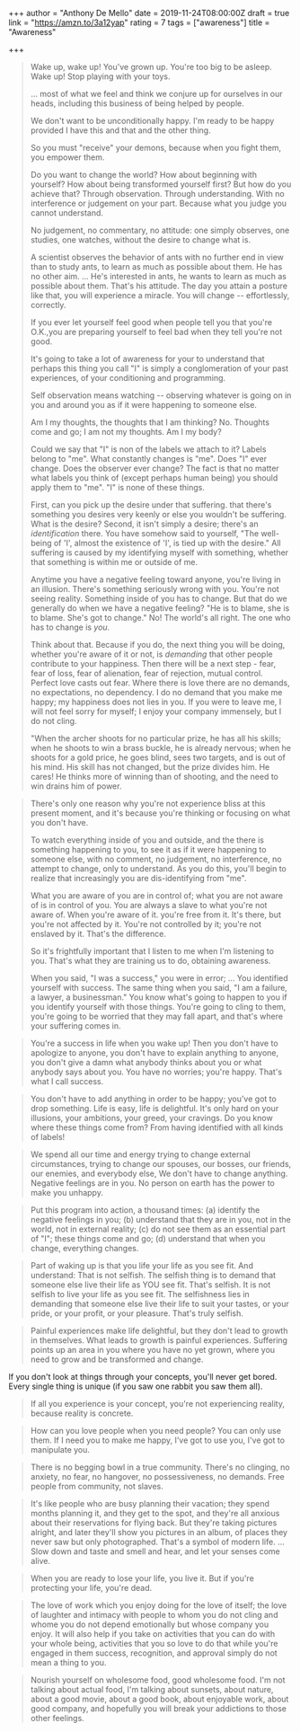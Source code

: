 +++
author = "Anthony De Mello"
date = 2019-11-24T08:00:00Z
draft = true
link = "https://amzn.to/3a12yap"
rating = 7
tags = ["awareness"]
title = "Awareness"

+++
> Wake up, wake up! You've grown up. You're too big to be asleep. Wake up! Stop playing with your toys.
>
> ... most of what we feel and think we conjure up for ourselves in our heads, including this business of being helped by people.
>
> We don't want to be unconditionally happy. I'm ready to be happy provided I have this and that and the other thing.
>
> So you must "receive" your demons, because when you fight them, you empower them.
>
> Do you want to change the world? How about beginning with yourself? How about being transformed yourself first? But how do you achieve that? Through observation. Through understanding. With no interference or judgement on your part. Because what you judge you cannot understand.
>
> No judgement, no commentary, no attitude: one simply observes, one studies, one watches, without the desire to change what is.
>
> A scientist observes the behavior of ants with no further end in view than to study ants, to learn as much as possible about them. He has no other aim. ... He's interested in ants, he wants to learn as much as possible about them. That's his attitude. The day you attain a posture like that, you will experience a miracle. You will change -- effortlessly, correctly.
>
> If you ever let yourself feel good when people tell you that you're O.K.,you are preparing yourself to feel bad when they tell you're not good.
>
> It's going to take a lot of awareness for your to understand that perhaps this thing you call "I" is simply a conglomeration of your past experiences, of your conditioning and programming.
>
> Self observation means watching -- observing whatever is going on in you and around you as if it were happening to someone else.
>
> Am I my thoughts, the thoughts that I am thinking? No. Thoughts come and go; I am not my thoughts. Am I my body?
>
> Could we say that "I" is non of the labels we attach to it? Labels belong to "me". What constantly changes is "me". Does "I" ever change. Does the observer ever change? The fact is that no matter what labels you think of (except perhaps human being) you should apply them to "me". "I" is none of these things.
>
> First, can you pick up the desire under that suffering. that there's something you desires very keenly or else you wouldn't be suffering. What is the desire? Second, it isn't simply a desire; there's an _identification_ there. You have somehow said to yourself, "The well-being of 'I', almost the existence of 'I', is tied up with the desire." All suffering is caused by my identifying myself with something, whether that something is within me or outside of me.
>
> Anytime you have a negative feeling toward anyone, you're living in an illusion. There's something seriously wrong with you. You're not seeing reality. Something inside of you has to change. But that do we generally do when we have a negative feeling? "He is to blame, she is to blame. She's got to change." No! The world's all right. The one who has to change is _you._
>
> Think about that. Because if you do, the next thing you will be doing, whether you're aware of it or not, is _demanding_ that other people contribute to your happiness. Then there will be a next step - fear, fear of loss, fear of alienation, fear of rejection, mutual control. Perfect love casts out fear. Where there is love there are no demands, no expectations, no dependency. I do no demand that you make me happy; my happiness does not lies in you. If you were to leave me, I will not feel sorry for myself; I enjoy your company immensely, but I do not cling.
>
> "When the archer shoots for no particular prize, he has all his skills; when he shoots to win a brass buckle, he is already nervous; when he shoots for a gold price, he goes blind, sees two targets, and is out of his mind. His skill has not changed, but the prize divides him. He cares! He thinks more of winning than of shooting, and the need to win drains him of power.

> There's only one reason why you're not experience bliss at this present moment, and it's because you're thinking or focusing on what you don't have. 
>
> To watch everything inside of you and outside, and the there is something happening to you, to see it as if it were happening to someone else, with no comment, no judgement, no interference, no attempt to change, only to understand. As you do this, you'll begin to realize that increasingly you are dis-identifying from "me".
>
> What you are aware of you are in control of; what you are not aware of is in control of you. You are always a slave to what you're not aware of. When you're aware of it. you're free from it. It's there, but you're not affected by it. You're not controlled by it; you're not enslaved by it. That's the difference. 
>
> So it's frightfully important that I listen to me when I'm listening to you. That's what they are training us to do, obtaining awareness. 
>
> When you said, "I was a success," you were in error; ... You identified yourself with success. The same thing when you said, "I am a failure, a lawyer, a businessman." You know what's going to happen to you if you identify yourself with those things. You're going to cling to them, you're going to be worried that they may fall apart, and that's where your suffering comes in.

> You're a success in life when you wake up! Then you don't have to apologize to anyone, you don't have to explain anything to anyone, you don't give a damn what anybody thinks about you or what anybody says about you. You have no worries; you're happy. That's what I call success.

> You don't have to add anything in order to be happy; you've got to drop something. Life is easy, life is delightful. It's only hard on your illusions, your ambitions, your greed, your cravings. Do you know where these things come from? From having identified with all kinds of labels!

> We spend all our time and energy trying to change external circumstances, trying to change our spouses, our bosses, our friends, our enemies, and everybody else, We don't have to change anything. Negative feelings are in you. No person on earth has the power to make you unhappy. 

> Put this program into action, a thousand times: (a) identify the negative feelings in you; (b) understand that they are in you, not in the world, not in external reality; (c) do not see them as an essential part of "I"; these things come and go; (d) understand that when you change, everything changes. 

> Part of waking up is that you life your life as you see fit. And understand: That is not selfish. The selfish thing is to demand that someone else live their life as YOU see fit. That's selfish. It is not selfish to live your life as you see fit. The selfishness lies in demanding that someone else live their life to suit your tastes, or your pride, or your profit, or your pleasure. That's truly selfish. 

> Painful experiences make life delightful, but they don't lead to growth in themselves. What leads to growth is painful experiences. Suffering points up an area in you where you have no yet grown, where you need to grow and be transformed and change. 

If you don't look at things through your concepts, you'll never get bored. Every single thing is unique (if you saw one rabbit you saw them all). 

> If all you experience is your concept, you're not experiencing reality, because reality is concrete. 

> How can you love people when you need people? You can only use them. If I need you to make me happy, I've got to use you, I've got to manipulate you. 

> There is no begging bowl in a true community. There's no clinging, no anxiety, no fear, no hangover, no possessiveness, no demands. Free people from community, not slaves. 

> It's like people who are busy planning their vacation; they spend months planning it, and they get to the spot, and they're all anxious about their reservations for flying back. But they're taking pictures alright, and later they'll show you pictures in an album, of places they never saw but only photographed. That's a symbol of modern life. ... Slow down and taste and smell and hear, and let your senses come alive. 

> When you are ready to lose your life, you live it. But if you're protecting your life, you're dead. 

> The love of work which you enjoy doing for the love of itself; the love of laughter and intimacy with people to whom you do not cling and whome you do not depend emotionally but whose company you enjoy. It will also help if you take on activities that you can do with your whole being, activities that you so love to do that while you're engaged in them success, recognition, and approval simply do not mean a thing to you. 

> Nourish yourself on wholesome food, good wholesome food. I'm not talking about actual food, I'm talking about sunsets, about nature, about a good movie, about a good book, about enjoyable work, about good company, and hopefully you will break your addictions to those other feelings. 